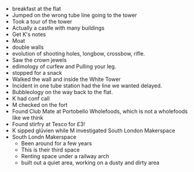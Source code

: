 - breakfast at the flat
- Jumped on the wrong tube line going to the tower
- Took a tour of the tower
 - Actually a castle with many buildings
 - Get K's notes
 - Moat
 - double walls
 - evolution of shooting holes, longbow, crossbow, rifle.
 - Saw the crown jewels
 - edimology of curfew and Pulling your leg.
 - stopped for a snack
 - Walked the wall and inside the White Tower
- Incident in one tube station had the line we wanted delayed.
- Bubbleology on the way back to the flat. 
- K had conf call
- M checked on the fort
- Found Club Mate at Portobello Wholefoods, which is not a wholefoods like we think
- Found stirfry at Tesco for £3!
- K sipped glüvien while M investigated South London Makerspace
- South Londn Makerspace
  - Been around for a few years
  - This is their third space
  - Renting space under a railway arch
  - built out a quiet area, working on a dusty and dirty area